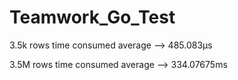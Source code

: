 # Teamwork_Go_Test

3.5k rows time consumed average --> 485.083µs

3.5M rows time consumed average --> 334.07675ms
